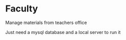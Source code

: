 Faculty
=======

Manage materials from teachers office

Just need a mysql database and a local server to run it
